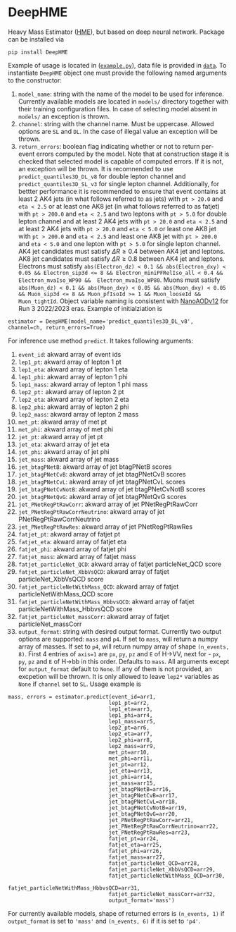 # DeepHME
Heavy Mass Estimator ([HME](https://journals.aps.org/prd/abstract/10.1103/PhysRevD.96.035007)), but based on deep neural network. 
Package can be installed via
```
pip install DeepHME
```
Example of usage is located in ([`example.py`](https://github.com/cms-flaf/DeepHME/blob/main/example.py)), data file is provided in [`data`](https://github.com/cms-flaf/DeepHME/tree/main/data). To instantiate `DeepHME` object one must provide the following named arguments to the constructor:
1. `model_name`: string with the name of the model to be used for inference. Currently available models are located in `models/` directory together with their training configuration files. In case of selecting model absent in `models/` an exception is thrown.
2. `channel`: string with the channel name. Must be uppercase. Allowed options are `SL` and `DL`. In the case of illegal value an exception will be thrown.
3. `return_errors`: boolean flag indicating whether or not to return per-event errors computed by the model. Note that at construction stage it is checked that selected model is capable of computed errors. If it is not, an exception will be thrown.
It is recomnended to use `predict_quantiles3D_DL_v8` for double lepton channel and `predict_quantiles3D_SL_v3` for single lepton channel. Additionally, for bettter performance it is recommended to ensure that event contains at least 2 AK4 jets (in what follows referred to as jets) with `pt > 20.0` and `eta < 2.5` or at least one AK8 jet (in what follows referred to as fatjet) with `pt > 200.0` and `eta < 2.5` and two leptons with `pt > 5.0` for double lepton channel and at least 2 AK4 jets with `pt > 20.0` and `eta < 2.5` and at least 2 AK4 jets with `pt > 20.0` and `eta < 5.0` or least one AK8 jet with `pt > 200.0` and `eta < 2.5` and least one AK8 jet with `pt > 200.0` and `eta < 5.0` and one lepton with `pt > 5.0` for single lepton channel. AK4 jet candidates must satisfy $\Delta R \ge 0.4$ between AK4 jet and leptons. AK8 jet candidates must satisfy $\Delta R \ge 0.8$ between AK4 jet and leptons. Electrons must satisfy `abs(Electron_dz) < 0.1 && abs(Electron_dxy) < 0.05 && Electron_sip3d <= 8 && Electron_miniPFRelIso_all < 0.4 && Electron_mvaIso_WP90 &&  Electron_mvaIso_WP80`. Muons must satisfy `abs(Muon_dz) < 0.1 && abs(Muon_dxy) < 0.05 && abs(Muon_dxy) < 0.05 && Muon_sip3d <= 8 && Muon_pfIsoId >= 1 && Muon_looseId && Muon_tightId`. Object variable naming is consistent with [NanoAODv12](https://cms-nanoaod-integration.web.cern.ch/autoDoc/NanoAODv12/2022/2023/doc_DYJetsToLL_M-50_TuneCP5_13p6TeV-madgraphMLM-pythia8_Run3Summer22NanoAODv12-130X_mcRun3_2022_realistic_v5-v2.html) for Run 3 2022/2023 eras.
Example of initialziation is 
```
estimator = DeepHME(model_name='predict_quantiles3D_DL_v8', channel=ch, return_errors=True)
```
For inference use method `predict`. It takes following arguments:
1. `event_id`: akward array of event ids
2. `lep1_pt`: akward array of lepton 1 pt 
3. `lep1_eta`: akward array of lepton 1 eta 
4. `lep1_phi`: akward array of lepton 1 phi
5. `lep1_mass`: akward array of lepton 1 phi mass
6. `lep2_pt:` akward array of lepton 2 pt
7. `lep2_eta`: akward array of lepton 2 eta
8. `lep2_phi`: akward array of lepton 2 phi
9. `lep2_mass`: akward array of lepton 2 mass
10. `met_pt`: akward array of met pt 
11. `met_phi`: akward array of met phi 
12. `jet_pt`: akward array of jet pt 
13. `jet_eta`: akward array of jet eta 
14. `jet_phi`: akward array of jet phi 
15. `jet_mass`: akward array of jet mass
16. `jet_btagPNetB`: akward array of jet btagPNetB scores
17. `jet_btagPNetCvB`: akward array of jet btagPNetCvB scores
18. `jet_btagPNetCvL`: akward array of jet btagPNetCvL scores 
19. `jet_btagPNetCvNotB`: akward array of jet btagPNetCvNotB scores 
20. `jet_btagPNetQvG`: akward array of jet btagPNetQvG scores
21. `jet_PNetRegPtRawCorr`: akward array of jet PNetRegPtRawCorr 
22. `jet_PNetRegPtRawCorrNeutrino`: akward array of jet PNetRegPtRawCorrNeutrino 
23. `jet_PNetRegPtRawRes`: akward array of jet PNetRegPtRawRes
24. `fatjet_pt`: akward array of fatjet pt
25. `fatjet_eta`: akward array of fatjet eta
26. `fatjet_phi`: akward array of fatjet phi
27. `fatjet_mass`: akward array of fatjet mass 
28. `fatjet_particleNet_QCD`: akward array of fatjet particleNet_QCD score
29. `fatjet_particleNet_XbbVsQCD`: akward array of fatjet particleNet_XbbVsQCD score
30. `fatjet_particleNetWithMass_QCD`: akward array of fatjet particleNetWithMass_QCD score 
31. `fatjet_particleNetWithMass_HbbvsQCD`: akward array of fatjet particleNetWithMass_HbbvsQCD score
32. `fatjet_particleNet_massCorr`: akward array of fatjet particleNet_massCorr
33. `output_format`: string with desired output format. Currently two output options are supported: `mass` and `p4`. If set to `mass`, will return a numpy array of masses. If set to `p4`, will return numpy array of shape `(n_events, 8)`. First 4 entries of `axis=1` are `px`, `py`, `pz` and `E` of H->VV, next for - `px`, `py`, `pz` and `E` of H->bb in this order. Defaults to `mass`.
All arguments except for `output_format` default to `None`. If any of them is not provided, an excpetion will be thrown. It is only allowed to leave `lep2*` variables as `None` if `channel` set to `SL`. Usage example is 
```
mass, errors = estimator.predict(event_id=arr1,
                                lep1_pt=arr2, 
                                lep1_eta=arr3, 
                                lep1_phi=arr4, 
                                lep1_mass=arr5,
                                lep2_pt=arr6, 
                                lep2_eta=arr7, 
                                lep2_phi=arr8, 
                                lep2_mass=arr9,
                                met_pt=arr10, 
                                met_phi=arr11,
                                jet_pt=arr12, 
                                jet_eta=arr13, 
                                jet_phi=arr14, 
                                jet_mass=arr15, 
                                jet_btagPNetB=arr16, 
                                jet_btagPNetCvB=arr17, 
                                jet_btagPNetCvL=arr18, 
                                jet_btagPNetCvNotB=arr19, 
                                jet_btagPNetQvG=arr20,
                                jet_PNetRegPtRawCorr=arr21, 
                                jet_PNetRegPtRawCorrNeutrino=arr22, 
                                jet_PNetRegPtRawRes=arr23,
                                fatjet_pt=arr24, 
                                fatjet_eta=arr25, 
                                fatjet_phi=arr26, 
                                fatjet_mass=arr27,
                                fatjet_particleNet_QCD=arr28, 
                                fatjet_particleNet_XbbVsQCD=arr29, 
                                fatjet_particleNetWithMass_QCD=arr30, 
                                fatjet_particleNetWithMass_HbbvsQCD=arr31, 
                                fatjet_particleNet_massCorr=arr32,
                                output_format='mass')
```
For currently available models, shape of returned errors is `(n_events, 1)` if `output_format` is set to `'mass'` and `(n_events, 6)` if it is set to `'p4'`. 